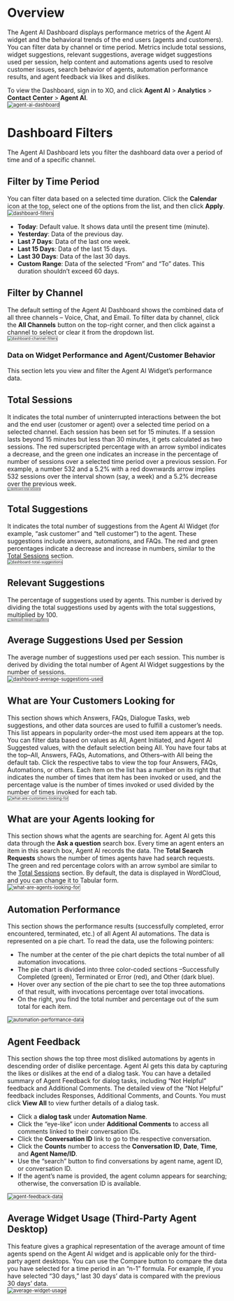 # **Overview**

The Agent AI Dashboard displays performance metrics of the Agent AI widget and the behavioral trends of the end users (agents and customers). You can filter data by channel or time period. Metrics include total sessions, widget suggestions, relevant suggestions, average widget suggestions used per session, help content and automations agents used to resolve customer issues, search behavior of agents, automation performance results, and agent feedback via likes and dislikes.

To view the Dashboard, sign in to XO, and click **Agent AI** > **Analytics** > **Contact Center** > **Agent AI**.  
<img src="../agentai-dashboard-images/agent-ai-dashboard-1.png" alt="agent-ai-dashboard" title="agent-ai-dashboard" style="border: 1px solid gray; zoom:80%;">

# **Dashboard Filters**

The Agent AI Dashboard lets you filter the dashboard data over a period of time and of a specific channel.

## **Filter by Time Period**

You can filter data based on a selected time duration. Click the **Calendar** icon at the top, select one of the options from the list, and then click **Apply**.  
<img src="../agentai-dashboard-images/dashboard-filters-2.png" alt="dashboard-filters" title="dashboard-filters" style="border: 1px solid gray; zoom:80%;">

* **Today**: Default value. It shows data until the present time (minute).
* **Yesterday**: Data of the previous day.
* **Last 7 Days**: Data of the last one week.
* **Last 15 Days**: Data of the last 15 days.
* **Last 30 Days**: Data of the last 30 days.
* **Custom Range**: Data of the selected “From” and “To” dates. This duration shouldn’t exceed 60 days.

## **Filter by Channel**

The default setting of the Agent AI Dashboard shows the combined data of all three channels – Voice, Chat, and Email. To filter data by channel, click the **All Channels** button on the top-right corner, and then click against a channel to select or clear it from the dropdown list.  
<img src="../agentai-dashboard-images/dashboard-channel-filters-3.png" alt="dashboard-channel-filters" title="dashboard-channel-filters" style="border: 1px solid gray; zoom:60%;">

### **Data on Widget Performance and Agent/Customer Behavior**

This section lets you view and filter the Agent AI Widget’s performance data.

## **Total Sessions**

It indicates the total number of uninterrupted interactions between the bot and the end user (customer or agent) over a selected time period on a selected channel. Each session has been set for 15 minutes. If a session lasts beyond 15 minutes but less than 30 minutes, it gets calculated as two sessions. The red superscripted percentage with an arrow symbol indicates a decrease, and the green one indicates an increase in the percentage of number of sessions over a selected time period over a previous session. For example, a number 532 and a 5.2% with a red downwards arrow implies 532 sessions over the interval shown (say, a week) and a 5.2% decrease over the previous week.  
<img src="../agentai-dashboard-images/dashboard-total-sessions-4.png" alt="dashboard-total-sessions" title="dashboard-total-sessions" style="border: 1px solid gray; zoom:40%;">

## **Total Suggestions**

It indicates the total number of suggestions from the Agent AI Widget (for example, “ask customer” and “tell customer”) to the agent. These suggestions include answers, automations, and FAQs. The red and green percentages indicate a decrease and increase in numbers, similar to the [Total Sessions](#total-sessions) section.  
<img src="../agentai-dashboard-images/dashboard-total-suggestions-5.png" alt="dashboard-total-suggestions" title="dashboard-total-suggestions" style="border: 1px solid gray; zoom:60%;">

## **Relevant Suggestions**

The percentage of suggestions used by agents. This number is derived by dividing the total suggestions used by agents with the total suggestions, multiplied by 100.  
<img src="../agentai-dashboard-images/dashboard-relevant-suggestions-6.png" alt="dashboard-relevant-suggestions" title="dashboard-relevant-suggestions" style="border: 1px solid gray; zoom:40%;">

## **Average Suggestions Used per Session**

The average number of suggestions used per each session. This number is derived by dividing the total number of Agent AI Widget suggestions by the number of sessions.  
<img src="../agentai-dashboard-images/dashboard-average-suggestions-used-7.png" alt="dashboard-average-suggestions-used" title="dashboard-average-suggestions-used" style="border: 1px solid gray; zoom:80%;">

## **What are Your Customers Looking for**

This section shows which Answers, FAQs, Dialogue Tasks, web suggestions, and other data sources are used to fulfill a customer’s needs. This list appears in popularity order–the most used item appears at the top. You can filter data based on values as All, Agent Initiated, and Agent AI Suggested values, with the default selection being All. You have four tabs at the top–All, Answers, FAQs, Automations, and Others–with All being the default tab. Click the respective tabs to view the top four Answers, FAQs, Automations, or others. Each item on the list has a number on its right that indicates the number of times that item has been invoked or used, and the percentage value is the number of times invoked or used divided by the number of times invoked for each tab.  
<img src="../agentai-dashboard-images/dashboard-what-are-customers-looking-for-8.png" alt="what-are-customers-looking-for" title="what-are-customers-looking-for" style="border: 1px solid gray; zoom:60%;">

## **What are your Agents looking for**

This section shows what the agents are searching for. Agent AI gets this data through the **Ask a question** search box. Every time an agent enters an item in this search box, Agent AI records the data. The **Total Search Requests** shows the number of times agents have had search requests. The green and red percentage colors with an arrow symbol are similar to the [Total Sessions](#total-sessions) section. By default, the data is displayed in WordCloud, and you can change it to Tabular form.  
<img src="../agentai-dashboard-images/dashboard-what-are-agents-looking-for-9.png" alt="what-are-agents-looking-for" title="what-are-agents-looking-for" style="border: 1px solid gray; zoom:80%;">

## **Automation Performance**

This section shows the performance results (successfully completed, error encountered, terminated, etc.) of all Agent AI automations. The data is represented on a pie chart. To read the data, use the following pointers:

* The number at the center of the pie chart depicts the total number of all automation invocations.
* The pie chart is divided into three color-coded sections –Successfully Completed (green), Terminated or Error (red), and Other (dark blue).
* Hover over any section of the pie chart to see the top three automations of that result, with invocations percentage over total invocations.
* On the right, you find the total number and percentage out of the sum total for each item.  
<img src="../agentai-dashboard-images/dashboard-automation-performance-data-10.png" alt="automation-performance-data" title="automation-performance-data" style="border: 1px solid gray; zoom:80%;">

## **Agent Feedback**

This section shows the top three most disliked automations by agents in descending order of dislike percentage. Agent AI gets this data by capturing the likes or dislikes at the end of a dialog task. You can have a detailed summary of Agent Feedback for dialog tasks, including “Not Helpful” feedback and Additional Comments. The detailed view of the “Not Helpful” feedback includes Responses, Additional Comments, and Counts. You must click **View All** to view further details of a dialog task.

* Click a **dialog task** under **Automation Name**.
* Click the “eye-like” icon under **Additional Comments** to access all comments linked to their conversation IDs.
* Click the **Conversation ID** link to go to the respective conversation.
* Click the **Counts** number to access the **Conversation ID**, **Date**, **Time**, and **Agent Name/ID**.
* Use the “search” button to find conversations by agent name, agent ID, or conversation ID.
* If the agent’s name is provided, the agent column appears for searching; otherwise, the conversation ID is available.  
<img src="../agentai-dashboard-images/dashboard-agent-feedback-data-11.png" alt="agent-feedback-data" title="agent-feedback-data" style="border: 1px solid gray; zoom:80%;">

## **Average Widget Usage (Third-Party Agent Desktop)**

This feature gives a graphical representation of the average amount of time agents spend on the Agent AI widget and is applicable only for the third-party agent desktops. You can use the Compare button to compare the data you have selected for a time period in an “n-1” formula. For example, if you have selected “30 days,” last 30 days’ data is compared with the previous 30 days’ data.  
<img src="../agentai-dashboard-images/average-widget-usage-12.png" alt="average-widget-usage" title="average-widget-usage" style="border: 1px solid gray; zoom:80%;">

